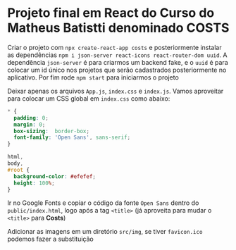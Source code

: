 # Projeto final em React do Curso do Matheus Batistti denominado COSTS
Criar o projeto com `npx create-react-app costs` e posteriormente instalar as dependências `npm i json-server react-icons react-router-dom uuid`. A dependência `json-server` é para criarmos um backend fake, e o `uuid` é para colocar um id único nos projetos que serão cadastrados posteriormente no aplicativo. Por fim rode `npm start` para iniciarmos o projeto

Deixar apenas os arquivos `App.js`, `index.css` e `index.js`. Vamos aproveitar para colocar um CSS global em `index.css` como abaixo:
```css
* {
  padding: 0;
  margin: 0;
  box-sizing:  border-box;
  font-family: 'Open Sans', sans-serif;
}

html, 
body, 
#root {
  background-color: #efefef;
  height: 100%;
}
```

Ir no Google Fonts e copiar o código da fonte `Open Sans` dentro do `public/index.html`, logo após a tag `<title>` (já aproveita para mudar o `<title>` para **Costs**)

Adicionar as imagens em um diretório `src/img`, se tiver `favicon.ico` podemos fazer a substituição